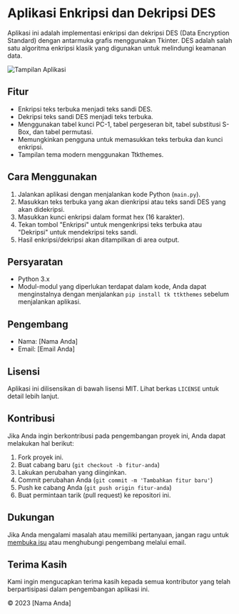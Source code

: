 # Aplikasi Enkripsi dan Dekripsi DES

Aplikasi ini adalah implementasi enkripsi dan dekripsi DES (Data Encryption Standard) dengan antarmuka grafis menggunakan Tkinter. DES adalah salah satu algoritma enkripsi klasik yang digunakan untuk melindungi keamanan data.

![Tampilan Aplikasi](screenshot.png)

## Fitur

- Enkripsi teks terbuka menjadi teks sandi DES.
- Dekripsi teks sandi DES menjadi teks terbuka.
- Menggunakan tabel kunci PC-1, tabel pergeseran bit, tabel substitusi S-Box, dan tabel permutasi.
- Memungkinkan pengguna untuk memasukkan teks terbuka dan kunci enkripsi.
- Tampilan tema modern menggunakan Ttkthemes.

## Cara Menggunakan

1. Jalankan aplikasi dengan menjalankan kode Python (`main.py`).
2. Masukkan teks terbuka yang akan dienkripsi atau teks sandi DES yang akan didekripsi.
3. Masukkan kunci enkripsi dalam format hex (16 karakter).
4. Tekan tombol "Enkripsi" untuk mengenkripsi teks terbuka atau "Dekripsi" untuk mendekripsi teks sandi.
5. Hasil enkripsi/dekripsi akan ditampilkan di area output.

## Persyaratan

- Python 3.x
- Modul-modul yang diperlukan terdapat dalam kode, Anda dapat menginstalnya dengan menjalankan `pip install tk ttkthemes` sebelum menjalankan aplikasi.

## Pengembang

- Nama: [Nama Anda]
- Email: [Email Anda]

## Lisensi

Aplikasi ini dilisensikan di bawah lisensi MIT. Lihat berkas `LICENSE` untuk detail lebih lanjut.

## Kontribusi

Jika Anda ingin berkontribusi pada pengembangan proyek ini, Anda dapat melakukan hal berikut:

1. Fork proyek ini.
2. Buat cabang baru (`git checkout -b fitur-anda`)
3. Lakukan perubahan yang diinginkan.
4. Commit perubahan Anda (`git commit -m 'Tambahkan fitur baru'`)
5. Push ke cabang Anda (`git push origin fitur-anda`)
6. Buat permintaan tarik (pull request) ke repositori ini.

## Dukungan

Jika Anda mengalami masalah atau memiliki pertanyaan, jangan ragu untuk [membuka isu](https://github.com/username/repo/issues) atau menghubungi pengembang melalui email.

## Terima Kasih

Kami ingin mengucapkan terima kasih kepada semua kontributor yang telah berpartisipasi dalam pengembangan aplikasi ini.

© 2023 [Nama Anda]
